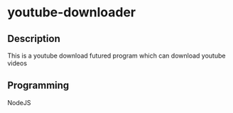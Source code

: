 # youtube-downloader

## Description
This is a youtube download futured program which can download youtube videos

## Programming
NodeJS